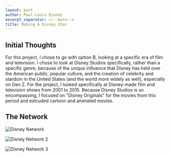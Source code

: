 ```yaml
---
layout: post
author: Paul-Louis Biondi
excerpt_separator: <!--more-->
title: Making A Disney Star
---
```


## Initial Thoughts
  For this project, I chose to go with option B, looking at a specific era of film and television. I chose to look at Disney Studios specifically, rather than a specific genre, because of the *unique* influence that Disney has held over the American public, popular culture, and the creation of celebrity and stardom in the United States (and the world more widely as well), especially on Gen Z. For the project, I looked specifically at Disney-made film and television shows from 2001 to 2015. Because Disney Studios is so encompassing, I focused on "Disney Originals" for the movies from this period and exlcuded cartoon and animated movies. 

## The Network
![Disney Network](https://github.com/HUM-331-Princeton/HUM-331-Princeton.github.io/blob/8f0d3c559d08a8dbcfb9c370fff68927223881bc/images/Cytoscape%20Disney%20Network.png)
<!--more-->
![Disney Network 2](https://github.com/HUM-331-Princeton/HUM-331-Princeton.github.io/blob/9d5285d5f4bff420934b05189be311f0d386f7d9/images/Cytoscape%20Disney%20Partial%20Network%201.png)

![Disney Network 3](https://github.com/HUM-331-Princeton/HUM-331-Princeton.github.io/blob/9d5285d5f4bff420934b05189be311f0d386f7d9/images/Cytoscape%20Disney%20Partial%20Network%202.png)

